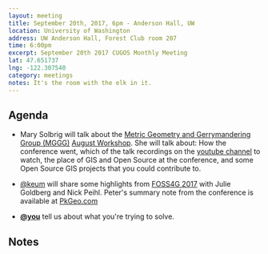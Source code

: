 ```yaml
---
layout: meeting
title: September 20th, 2017, 6pm - Anderson Hall, UW
location: University of Washington
address: UW Anderson Hall, Forest Club room 207
time: 6:00pm
excerpt: September 20th 2017 CUGOS Monthly Meeting
lat: 47.651737
lng: -122.307540
category: meetings
notes: It's the room with the elk in it.
---
```



## Agenda
- Mary Solbrig will talk about the [Metric Geometry and Gerrymandering Group (MGGG)](https://sites.tufts.edu/gerrymandr/) [August Workshop](https://sites.tufts.edu/gerrymandr/about-the-august-workshop/). She will talk about: How the conference went, which of the talk recordings on the [youtube channel](https://www.youtube.com/playlist?list=PLr7G5jnVFYLiTpEiQkQB_FyQ372oSO8Au) to watch, the place of GIS and Open Source at the conference, and some Open Source GIS projects that you could contribute to. 
- [@keum](https://github.com/keum) will share some highlights from [FOSS4G 2017](http://2017.foss4g.org/post_conference/) with Julie Goldberg and Nick Peihl. Peter's summary note from the conference is available at [PkGeo.com](http://pkgeo.com/)

- **[@you](http://cugos.org/people/)** tell us about what you're trying to solve.


## Notes
